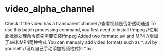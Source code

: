# video_alpha_channel
Check if the video has a transparent channel //查看视频是否带透明通道
To use this batch processing command, you first need to install ffmpeg //使用此批量处理命令首先需要安装ffmpeg
Added two formats: avi and MP4   //增加了avi和MP4两种格式
You can manually add video formats such as *. avi by yourself //可以自己手动添加视频格式如 *.avi
